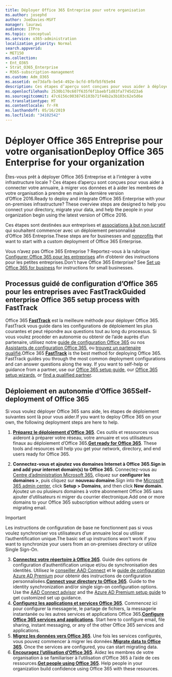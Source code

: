 ```yaml
---
title: Déployer Office 365 Entreprise pour votre organisation
ms.author: josephd
author: JoeDavies-MSFT
manager: laurawi
audience: ITPro
ms.topic: conceptual
ms.service: o365-administration
localization_priority: Normal
search.appverid:
- MET150
ms.collection:
- Ent_O365
- Strat_O365_Enterprise
- M365-subscription-management
ms.custom: Adm_O365
ms.assetid: ee73dafb-be54-492e-bcfd-0fbfb5f65e94
description: Ces étapes d’aperçu sont conçues pour vous aider à déployer Office 365, à connecter votre annuaire Active Directory, à migrer vos données et à aider les membres de votre organisation à prendre en main la dernière version d’Office 2016.
ms.openlocfilehash: 2530b170c607f635f6f1baebf1d83fa7745d23a6
ms.sourcegitcommit: 47c6156c0038745103b71f44b2a3b103c62e5d6e
ms.translationtype: MT
ms.contentlocale: fr-FR
ms.lasthandoff: 05/16/2019
ms.locfileid: "34102542"
---
```

# <a name="deploy-office-365-enterprise-for-your-organization"></a><span data-ttu-id="f8db8-103">Déployer Office 365 Entreprise pour votre organisation</span><span class="sxs-lookup"><span data-stu-id="f8db8-103">Deploy Office 365 Enterprise for your organization</span></span>
<span data-ttu-id="f8db8-p101">Êtes-vous prêt à déployer Office 365 Entreprise et à l’intégrer à votre infrastructure locale ? Ces étapes d’aperçu sont conçues pour vous aider à connecter votre annuaire, à migrer vos données et à aider les membres de votre organisation à prendre en main la dernière version d’Office 2016.</span><span class="sxs-lookup"><span data-stu-id="f8db8-p101">Ready to deploy and integrate Office 365 Enterprise with your on-premises infrastructure? These overview steps are designed to help you connect your directory, migrate your data, and help the people in your organization begin using the latest version of Office 2016.</span></span>
  
<span data-ttu-id="f8db8-106">Ces étapes sont destinées aux entreprises et [associations à but non lucratif](https://go.microsoft.com/fwlink/?LinkId=627221) qui souhaitent commencer avec un déploiement personnalisé d’Office 365 Entreprise.</span><span class="sxs-lookup"><span data-stu-id="f8db8-106">These steps are for businesses and [nonprofits](https://go.microsoft.com/fwlink/?LinkId=627221) that want to start with a custom deployment of Office 365 Enterprise.</span></span> 
  
<span data-ttu-id="f8db8-p102">Vous n’avez pas Office 365 Entreprise ? Reportez-vous à la rubrique [Configurer Office 365 pour les entreprises](https://support.office.com/article/6a3a29a0-e616-4713-99d1-15eda62d04fa) afin d’obtenir des instructions pour les petites entreprises.</span><span class="sxs-lookup"><span data-stu-id="f8db8-p102">Don't have Office 365 Enterprise? See [Set up Office 365 for business](https://support.office.com/article/6a3a29a0-e616-4713-99d1-15eda62d04fa) for instructions for small businesses.</span></span> 
  
## <a name="guided-enterprise-office-365-setup-process-with-fasttrack"></a><span data-ttu-id="f8db8-109">Processus guidé de configuration d’Office 365 pour les entreprises avec FastTrack</span><span class="sxs-lookup"><span data-stu-id="f8db8-109">Guided enterprise Office 365 setup process with FastTrack</span></span>
<span data-ttu-id="f8db8-p103">Office 365 **[FastTrack](https://docs.microsoft.com/fasttrack)** est la meilleure méthode pour déployer Office 365. FastTrack vous guide dans les configurations de déploiement les plus courantes et peut répondre aux questions tout au long du processus. Si vous voulez procéder en autonomie ou obtenir de l’aide auprès d’un partenaire, utilisez notre [guide de configuration Office 365](https://support.office.com/article/Set-up-Office-365-for-business-6a3a29a0-e616-4713-99d1-15eda62d04fa) ou nos [Assistants de configuration Office 365](https://aka.ms/o365fasttrack), ou [trouvez un partenaire qualifié](https://partnercenter.microsoft.com/en-us/pcv/search).</span><span class="sxs-lookup"><span data-stu-id="f8db8-p103">Office 365 **[FastTrack](https://docs.microsoft.com/fasttrack)** is the best method for deploying Office 365. FastTrack guides you through the most common deployment configurations and can answer questions along the way. If you want to self-help or guidance from a partner, use our [Office 365 setup guide](https://support.office.com/article/Set-up-Office-365-for-business-6a3a29a0-e616-4713-99d1-15eda62d04fa), our [Office 365 setup wizards](https://aka.ms/o365fasttrack), or [find a qualified partner](https://partnercenter.microsoft.com/en-us/pcv/search).</span></span>

## <a name="self-deployment-of-office-365"></a><span data-ttu-id="f8db8-113">Déploiement en autonomie d’Office 365</span><span class="sxs-lookup"><span data-stu-id="f8db8-113">Self-deployment of Office 365</span></span>
<span data-ttu-id="f8db8-114">Si vous voulez déployer Office 365 sans aide, les étapes de déploiement suivantes sont là pour vous aider.</span><span class="sxs-lookup"><span data-stu-id="f8db8-114">If you want to deploy Office 365 on your own, the following deployment steps are here to help.</span></span>

1. <span data-ttu-id="f8db8-p104">**[Préparez le déploiement d’Office 365](get-your-organization-ready-for-office-365.md)**. Ces outils et ressources vous aideront à préparer votre réseau, votre annuaire et vos utilisateurs finaux au déploiement d’Office 365.</span><span class="sxs-lookup"><span data-stu-id="f8db8-p104">**[Get ready for Office 365](get-your-organization-ready-for-office-365.md)**. These tools and resources will help you get your network, directory, and end users ready for Office 365.</span></span>

2. <span data-ttu-id="f8db8-117">**Connectez-vous et ajoutez vos domaines Internet à Office 365**.</span><span class="sxs-lookup"><span data-stu-id="f8db8-117">**Sign in and add your internet domain(s) to Office 365**.</span></span> <span data-ttu-id="f8db8-118">Connectez-vous au [Centre d’administration Microsoft 365](https://portal.microsoft.com), cliquez sur **configurer les domaines >**, puis cliquez sur **nouveau domaine**.</span><span class="sxs-lookup"><span data-stu-id="f8db8-118">Sign into the [Microsoft 365 admin center](https://portal.microsoft.com), click **Setup > Domains**, and then click **New domain**.</span></span> <span data-ttu-id="f8db8-119">Ajoutez un ou plusieurs domaines à votre abonnement Office 365 sans ajouter d’utilisateurs ni migrer du courrier électronique.</span><span class="sxs-lookup"><span data-stu-id="f8db8-119">Add one or more domains to your Office 365 subscription without adding users or migrating email.</span></span> 

>[!IMPORTANT] 
><span data-ttu-id="f8db8-120">Les instructions de configuration de base ne fonctionnent pas si vous voulez synchroniser vos utilisateurs d’un annuaire local ou utiliser l’authentification unique.</span><span class="sxs-lookup"><span data-stu-id="f8db8-120">The basic set up instructions won't work if you want to synchronize your users from an on-premises directory or utilize Single Sign-On.</span></span>

3. <span data-ttu-id="f8db8-p106">**[Connectez votre répertoire à Office 365](about-office-365-identity.md)**. Guide des options de configuration d’authentification unique et/ou de synchronisation des identités. Utilisez le [conseiller AAD Connect](https://aka.ms/aadconnectpwsync) et le [guide de configuration Azure AD Premium](https://aka.ms/aadpguidance) pour obtenir des instructions de configuration personnalisées.</span><span class="sxs-lookup"><span data-stu-id="f8db8-p106">**[Connect your directory to Office 365](about-office-365-identity.md)**. Guide to the identity synchronization and/or single sign-on configuration options. Use the [AAD Connect advisor](https://aka.ms/aadconnectpwsync) and the [Azure AD Premium setup guide](https://aka.ms/aadpguidance) to get customized set up guidance.</span></span>
4. <span data-ttu-id="f8db8-p107">**[Configurez les applications et services Office 365](configure-services-and-applications.md)**. Commencez ici pour configurer la messagerie, le partage de fichiers, la messagerie instantanée ou les autres services et applications Office 365.</span><span class="sxs-lookup"><span data-stu-id="f8db8-p107">**[Configure Office 365 services and applications](configure-services-and-applications.md)**. Start here to configure email, file sharing, instant messaging, or any of the other Office 365 services and applications.</span></span>
5. <span data-ttu-id="f8db8-p108">**[Migrez les données vers Office 365](migrate-data-to-office-365.md)**. Une fois les services configurés, vous pouvez commencer à migrer les données.</span><span class="sxs-lookup"><span data-stu-id="f8db8-p108">**[Migrate data to Office 365](migrate-data-to-office-365.md)**. Once the services are configured, you can start migrating data.</span></span>
6. <span data-ttu-id="f8db8-p109">**[Encouragez l’utilisation d’Office 365](https://support.office.com/article/Get-started-with-Office-365-for-business-d6466f0d-5d13-464a-adcb-00906ae87029)**. Aidez les membres de votre organisation à se familiariser à l’utilisation d’Office 365 à l’aide de ces ressources.</span><span class="sxs-lookup"><span data-stu-id="f8db8-p109">**[Get people using Office 365](https://support.office.com/article/Get-started-with-Office-365-for-business-d6466f0d-5d13-464a-adcb-00906ae87029)**. Help people in your organization build confidence using Office 365 with these resources.</span></span>
